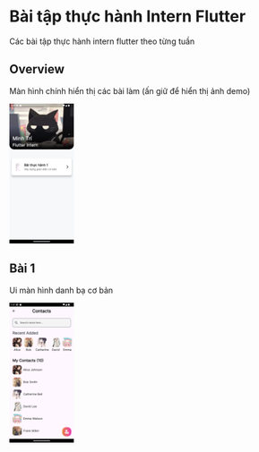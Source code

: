 # Bài tập thực hành Intern Flutter

Các bài tập thực hành intern flutter theo từng tuần

## Overview
Màn hình chính hiển thị các bài làm (ấn giữ để hiển thị ảnh demo)

<img src="Screenshot_1729147981.png" alt="Sample Image"  height="250">


## Bài 1
Ui màn hình danh bạ cơ bản

<img src="Screenshot_1729148261.png" alt="Sample Image"  height="250">